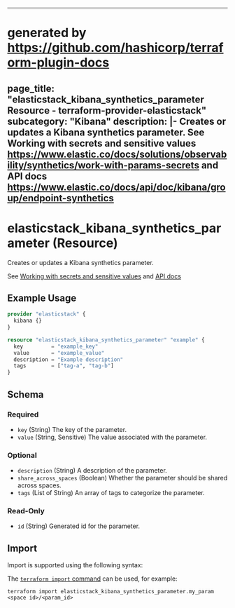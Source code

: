 
---
# generated by https://github.com/hashicorp/terraform-plugin-docs
page_title: "elasticstack_kibana_synthetics_parameter Resource - terraform-provider-elasticstack"
subcategory: "Kibana"
description: |-
  Creates or updates a Kibana synthetics parameter.
  See Working with secrets and sensitive values https://www.elastic.co/docs/solutions/observability/synthetics/work-with-params-secrets
  and API docs https://www.elastic.co/docs/api/doc/kibana/group/endpoint-synthetics
---

# elasticstack_kibana_synthetics_parameter (Resource)

Creates or updates a Kibana synthetics parameter.

See [Working with secrets and sensitive values](https://www.elastic.co/docs/solutions/observability/synthetics/work-with-params-secrets)
and [API docs](https://www.elastic.co/docs/api/doc/kibana/group/endpoint-synthetics)

## Example Usage

```terraform
provider "elasticstack" {
  kibana {}
}

resource "elasticstack_kibana_synthetics_parameter" "example" {
  key         = "example_key"
  value       = "example_value"
  description = "Example description"
  tags        = ["tag-a", "tag-b"]
}
```

<!-- schema generated by tfplugindocs -->
## Schema

### Required

- `key` (String) The key of the parameter.
- `value` (String, Sensitive) The value associated with the parameter.

### Optional

- `description` (String) A description of the parameter.
- `share_across_spaces` (Boolean) Whether the parameter should be shared across spaces.
- `tags` (List of String) An array of tags to categorize the parameter.

### Read-Only

- `id` (String) Generated id for the parameter.

## Import

Import is supported using the following syntax:

The [`terraform import` command](https://developer.hashicorp.com/terraform/cli/commands/import) can be used, for example:

```shell
terraform import elasticstack_kibana_synthetics_parameter.my_param <space id>/<param_id>
```
